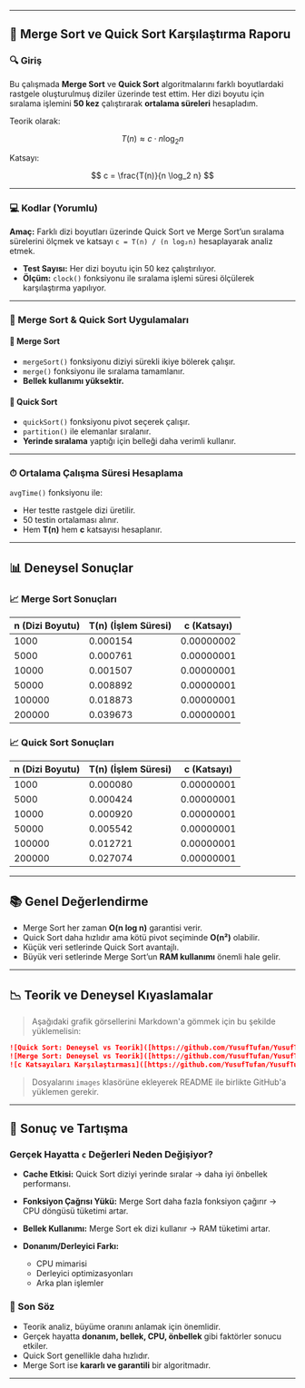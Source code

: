 
---

## 📄 Merge Sort ve Quick Sort Karşılaştırma Raporu

### 🔍 Giriş

Bu çalışmada **Merge Sort** ve **Quick Sort** algoritmalarını farklı boyutlardaki rastgele oluşturulmuş diziler üzerinde test ettim. Her dizi boyutu için sıralama işlemini **50 kez** çalıştırarak **ortalama süreleri** hesapladım.

Teorik olarak:

$$
T(n) ≈ c \cdot n \log_2 n
$$

Katsayı:

$$
c = \frac{T(n)}{n \log_2 n}
$$

---

### 💻 Kodlar (Yorumlu)

**Amaç:**
Farklı dizi boyutları üzerinde Quick Sort ve Merge Sort’un sıralama sürelerini ölçmek ve katsayı `c = T(n) / (n log₂n)` hesaplayarak analiz etmek.

* **Test Sayısı:** Her dizi boyutu için 50 kez çalıştırılıyor.
* **Ölçüm:** `clock()` fonksiyonu ile sıralama işlemi süresi ölçülerek karşılaştırma yapılıyor.

---

### 🧮 Merge Sort & Quick Sort Uygulamaları

#### 🔸 Merge Sort

* `mergeSort()` fonksiyonu diziyi sürekli ikiye bölerek çalışır.
* `merge()` fonksiyonu ile sıralama tamamlanır.
* **Bellek kullanımı yüksektir.**

#### 🔹 Quick Sort

* `quickSort()` fonksiyonu pivot seçerek çalışır.
* `partition()` ile elemanlar sıralanır.
* **Yerinde sıralama** yaptığı için belleği daha verimli kullanır.

---

### ⏱ Ortalama Çalışma Süresi Hesaplama

`avgTime()` fonksiyonu ile:

* Her testte rastgele dizi üretilir.
* 50 testin ortalaması alınır.
* Hem **T(n)** hem **c** katsayısı hesaplanır.

---

## 📊 Deneysel Sonuçlar

### 📈 Merge Sort Sonuçları

| n (Dizi Boyutu) | T(n) (İşlem Süresi) | c (Katsayı) |
| --------------- | ------------------- | ----------- |
| 1000            | 0.000154            | 0.00000002  |
| 5000            | 0.000761            | 0.00000001  |
| 10000           | 0.001507            | 0.00000001  |
| 50000           | 0.008892            | 0.00000001  |
| 100000          | 0.018873            | 0.00000001  |
| 200000          | 0.039673            | 0.00000001  |

### 📈 Quick Sort Sonuçları

| n (Dizi Boyutu) | T(n) (İşlem Süresi) | c (Katsayı) |
| --------------- | ------------------- | ----------- |
| 1000            | 0.000080            | 0.00000001  |
| 5000            | 0.000424            | 0.00000001  |
| 10000           | 0.000920            | 0.00000001  |
| 50000           | 0.005542            | 0.00000001  |
| 100000          | 0.012721            | 0.00000001  |
| 200000          | 0.027074            | 0.00000001  |

---

## 📚 Genel Değerlendirme

* Merge Sort her zaman **O(n log n)** garantisi verir.
* Quick Sort daha hızlıdır ama kötü pivot seçiminde **O(n²)** olabilir.
* Küçük veri setlerinde Quick Sort avantajlı.
* Büyük veri setlerinde Merge Sort’un **RAM kullanımı** önemli hale gelir.

---

## 📉 Teorik ve Deneysel Kıyaslamalar

> Aşağıdaki grafik görsellerini Markdown'a gömmek için bu şekilde yüklemelisin:

```markdown
![Quick Sort: Deneysel vs Teorik]([https://github.com/YusufTufan/YusufTufan-mergeSort_vs_quickSort/blob/main/images/Ekran%20g%C3%B6r%C3%BCnt%C3%BCs%C3%BC%202025-05-24%20193333.png])
![Merge Sort: Deneysel vs Teorik]([https://github.com/YusufTufan/YusufTufan-mergeSort_vs_quickSort/blob/main/images/Ekran%20g%C3%B6r%C3%BCnt%C3%BCs%C3%BC%202025-05-24%20193311.png])
![c Katsayıları Karşılaştırması]([https://github.com/YusufTufan/YusufTufan-mergeSort_vs_quickSort/blob/main/images/Ekran%20g%C3%B6r%C3%BCnt%C3%BCs%C3%BC%202025-05-24%20193351.png])
```

> Dosyalarını `images` klasörüne ekleyerek README ile birlikte GitHub'a yüklemen gerekir.

---

## 📌 Sonuç ve Tartışma

### Gerçek Hayatta `c` Değerleri Neden Değişiyor?

* **Cache Etkisi:** Quick Sort diziyi yerinde sıralar → daha iyi önbellek performansı.
* **Fonksiyon Çağrısı Yükü:** Merge Sort daha fazla fonksiyon çağırır → CPU döngüsü tüketimi artar.
* **Bellek Kullanımı:** Merge Sort ek dizi kullanır → RAM tüketimi artar.
* **Donanım/Derleyici Farkı:**

  * CPU mimarisi
  * Derleyici optimizasyonları
  * Arka plan işlemler

### 🎯 Son Söz

* Teorik analiz, büyüme oranını anlamak için önemlidir.
* Gerçek hayatta **donanım, bellek, CPU, önbellek** gibi faktörler sonucu etkiler.
* Quick Sort genellikle daha hızlıdır.
* Merge Sort ise **kararlı ve garantili** bir algoritmadır.

---
